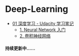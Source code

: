 # Deep-Learning
- [01 深度学习 - Udacity 学习笔记](https://github.com/Coder-AndyLee/Deep-Learning/tree/master/DeepLearning%20-%20Udacity)
	- [1. Neural Network 入门](https://github.com/Coder-AndyLee/Deep-Learning/blob/master/DeepLearning%20-%20Udacity/1.%20Neural%20Network%20%E5%85%A5%E9%97%A8.md)
	- [2. 卷积神经网络](https://github.com/Coder-AndyLee/Deep-Learning/blob/master/DeepLearning%20-%20Udacity/2.%20%E5%8D%B7%E7%A7%AF%E7%A5%9E%E7%BB%8F%E7%BD%91%E7%BB%9C.md)

#### 持续更新中……
